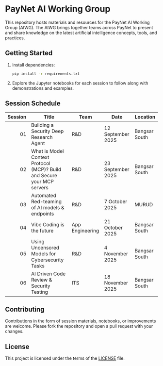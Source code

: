 # PayNet AI Working Group

This repository hosts materials and resources for the PayNet AI Working Group (AIWG). The AIWG brings together teams across PayNet to present and share knowledge on the latest artificial intelligence concepts, tools, and practices.

## Getting Started

1. Install dependencies:
   ```bash
   pip install -r requirements.txt
   ```
2. Explore the Jupyter notebooks for each session to follow along with demonstrations and examples.

## Session Schedule

| Session | Title | Team | Date | Location |
|--------:|-------|------|------|----------|
| 01 | Building a Security Deep Research Agent | R&D | 12 September 2025 | Bangsar South |
| 02 | What is Model Context Protocol (MCP)? Build and Secure your MCP servers | R&D | 23 September 2025 | Bangsar South |
| 03 | Automated Red-teaming of AI models & endpoints | R&D | 7 October 2025 | MURUD |
| 04 | Vibe Coding is the future | App Engineering | 21 October 2025 | Bangsar South |
| 05 | Using Uncensored Models for Cybersecurity Tasks | R&D | 4 November 2025 | Bangsar South |
| 06 | AI Driven Code Review & Security Testing | ITS | 18 November 2025 | Bangsar South |

## Contributing

Contributions in the form of session materials, notebooks, or improvements are welcome. Please fork the repository and open a pull request with your changes.

## License

This project is licensed under the terms of the [LICENSE](LICENSE) file.


